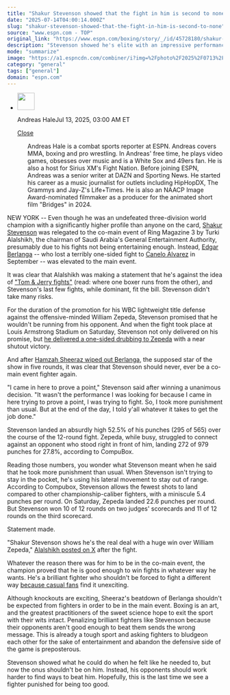 ```yaml
---
title: "Shakur Stevenson showed that the fight in him is second to none"
date: "2025-07-14T04:00:14.000Z"
slug: "shakur-stevenson-showed-that-the-fight-in-him-is-second-to-none"
source: "www.espn.com - TOP"
original_link: "https://www.espn.com/boxing/story/_/id/45728180/shakur-stevenson-showed-boxing-fight-second-none"
description: "Stevenson showed he's elite with an impressive performance on Saturday, even as the co-main event."
mode: "summarize"
image: "https://a1.espncdn.com/combiner/i?img=%2Fphoto%2F2025%2F0713%2Fr1518416_1296x729_16%2D9.jpg"
category: "general"
tags: ["general"]
domain: "espn.com"
---
```

<div id="readability-page-1" class="page"><div><div><ul><li><p><img src="https://a.espncdn.com/combiner/i?img=/i/columnists/full/hale_andreas.png&amp;h=80&amp;w=80&amp;scale=crop" alt="" width="40" height="40"></p><p>Andreas Hale<span>Jul 13, 2025, 03:00 AM ET</span></p><div><p><a href="#">Close</a></p><ul>Andreas Hale is a combat sports reporter at ESPN. Andreas covers MMA, boxing and pro wrestling. In Andreas' free time, he plays video games, obsesses over music and is a White Sox and 49ers fan. He is also a host for Sirius XM's Fight Nation. Before joining ESPN, Andreas was a senior writer at DAZN and Sporting News. He started his career as a music journalist for outlets including HipHopDX, The Grammys and Jay-Z's Life+Times. He is also an NAACP Image Award-nominated filmmaker as a producer for the animated short film "Bridges" in 2024.</ul></div></li></ul></div><p>NEW YORK -- Even though he was an undefeated three-division world champion with a significantly higher profile than anyone on the card, <a href="https://www.espn.com/boxing/story/_/id/38550909/shakur-stevenson-biography-record-fights-more">Shakur Stevenson</a> was relegated to the co-main event of Ring Magazine 3 by Turki Alalshikh, the chairman of Saudi Arabia's General Entertainment Authority, presumably due to his fights not being entertaining enough. Instead, <a href="https://www.espn.com/boxing/story/_/id/41120095/edgar-berlanga-biography-boxing-record-fights-more">Edgar Berlanga</a> -- who lost a terribly one-sided fight to <a href="https://www.espn.com/boxing/story/_/id/38447326/canelo-alvarez-biography-boxing-record-fights-more">Canelo Alvarez</a> in September -- was elevated to the main event.</p><p>It was clear that Alalshikh was making a statement that he's against the idea of <a href="https://x.com/Turki_alalshikh/status/1932607271101473099?ref_src=twsrc%5Etfw">"Tom &amp; Jerry fights"</a> (read: where one boxer runs from the other), and Stevenson's last few fights, while dominant, fit the bill. Stevenson didn't take many risks.</p><p>For the duration of the promotion for his WBC lightweight title defense against the offensive-minded William Zepeda, Stevenson promised that he wouldn't be running from his opponent. And when the fight took place at Louis Armstrong Stadium on Saturday, Stevenson not only delivered on his promise, but <a href="https://www.espn.com/boxing/story/_/id/45727691/shakur-stevenson-tops-william-zepeda-unanimous-decision-keep-belt">he delivered a one-sided drubbing to Zepeda</a> with a near shutout victory.</p><p>And after <a href="https://www.espn.com/boxing/story/_/id/45727893/hamzah-sheeraz-posts-fifth-round-tko-edgar-berlanga">Hamzah Sheeraz wiped out Berlanga</a>, the supposed star of the show in five rounds, it was clear that Stevenson should never, ever be a co-main event fighter again.</p><p>"I came in here to prove a point," Stevenson said after winning a unanimous decision. "It wasn't the performance I was looking for because I came in here trying to prove a point, I was trying to fight. So, I took more punishment than usual. But at the end of the day, I told y'all whatever it takes to get the job done."</p><p>Stevenson landed an absurdly high 52.5% of his punches (295 of 565) over the course of the 12-round fight. Zepeda, while busy, struggled to connect against an opponent who stood right in front of him, landing 272 of 979 punches for 27.8%, according to CompuBox.</p><p>Reading those numbers, you wonder what Stevenson meant when he said that he took more punishment than usual. When Stevenson isn't trying to stay in the pocket, he's using his lateral movement to stay out of range. According to Compubox, Stevenson allows the fewest shots to land compared to other championship-caliber fighters, with a miniscule 5.4 punches per round. On Saturday, Zepeda landed 22.6 punches per round. But Stevenson won 10 of 12 rounds on two judges' scorecards and 11 of 12 rounds on the third scorecard.</p><p>Statement made.</p><p>"Shakur Stevenson shows he's the real deal with a huge win over William Zepeda," <a href="https://x.com/Turki_alalshikh/status/1944227694717116567">Alalshikh posted on X</a> after the fight.</p><p>Whatever the reason there was for him to be in the co-main event, the champion proved that he is good enough to win fights in whatever way he wants. He's a brilliant fighter who shouldn't be forced to fight a different way <a href="https://www.espn.com/boxing/story/_/id/45698930/shakur-stevenson-casual-boxing-fans-william-zepeda">because casual fans</a> find it unexciting.</p><p>Although knockouts are exciting, Sheeraz's beatdown of Berlanga shouldn't be expected from fighters in order to be in the main event. Boxing is an art, and the greatest practitioners of the sweet science hope to exit the sport with their wits intact. Penalizing brilliant fighters like Stevenson because their opponents aren't good enough to beat them sends the wrong message. This is already a tough sport and asking fighters to bludgeon each other for the sake of entertainment and abandon the defensive side of the game is preposterous.</p><p>Stevenson showed what he could do when he felt like he needed to, but now the onus shouldn't be on him. Instead, his opponents should work harder to find ways to beat him. Hopefully, this is the last time we see a fighter punished for being too good.</p>
</div></div>